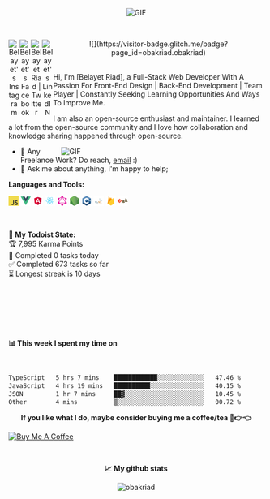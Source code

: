 <p align="center">
  <img alt="GIF" height="275" src="https://raw.githubusercontent.com/obakriad/obakriad/master/assets/gif/hello.gif" />
</p>
<br />
<p align="center">
  <a href="https://www.instagram.com/obakriad/">
    <img align="left" alt="Belayet's Instagram" width="22px" src="https://raw.githubusercontent.com/obakriad/obakriad/master/assets/icons/instagram.svg" />
  </a>
  <a href="https://www.facebook.com/obakriad/">
    <img align="left" alt="Belayet's Facebook" width="22px" src="https://raw.githubusercontent.com/obakriad/obakriad/master/assets/icons/facebook.svg" />
  </a>
  <!-- <a href="https://discord.gg/">
    <img align="left" alt="Belayet's Discord" width="22px" src="https://raw.githubusercontent.com/obakriad/obakriad/master/assets/icons/discord.svg" />
  </a> -->
  <a href="https://twitter.com/obakriad">
    <img align="left" alt="Belayet Riad | Twitter" width="22px" src="https://raw.githubusercontent.com/obakriad/obakriad/master/assets/icons/twitter.svg" />
  </a>
  <a href="https://www.linkedin.com/in/obakriad/">
    <img align="left" alt="Belayet's LinkedIN" width="22px" src="https://raw.githubusercontent.com/obakriad/obakriad/master/assets/icons/linkedin.svg" />
  </a> 
  <span>![](https://visitor-badge.glitch.me/badge?page_id=obakriad.obakriad)</span>
</p>
<br />
Hi, I'm [Belayet Riad], a Full-Stack Web Developer With A Passion For Front-End Design | Back-End Development | Team Player | Constantly Seeking Learning Opportunities And Ways To Improve Me.

I am also an open-source enthusiast and maintainer. I learned a lot from the open-source community and I love how collaboration and knowledge sharing happened through open-source.

<img align="right" alt="GIF" src="https://raw.githubusercontent.com/obakriad/obakriad/master/assets/gif/coding-eating.gif" width="400" />
  
- 💼 Any Freelance Work? Do reach, [email](mailto:obakriadbd@gmail.com) :)
- 💬 Ask me about anything, I'm happy to help;

**Languages and Tools:**  

<code><img height="20" src="https://raw.githubusercontent.com/github/explore/80688e429a7d4ef2fca1e82350fe8e3517d3494d/topics/javascript/javascript.png"></code>
<code><img height="20" src="https://raw.githubusercontent.com/github/explore/80688e429a7d4ef2fca1e82350fe8e3517d3494d/topics/vue/vue.png"></code>
<code><img height="20" src="https://raw.githubusercontent.com/github/explore/80688e429a7d4ef2fca1e82350fe8e3517d3494d/topics/angular/angular.png"></code>
<code><img height="20" src="https://raw.githubusercontent.com/github/explore/80688e429a7d4ef2fca1e82350fe8e3517d3494d/topics/react/react.png"></code>
<code><img height="20" src="https://raw.githubusercontent.com/github/explore/5c058a388828bb5fde0bcafd4bc867b5bb3f26f3/topics/graphql/graphql.png"></code>
<code><img height="20" src="https://raw.githubusercontent.com/github/explore/80688e429a7d4ef2fca1e82350fe8e3517d3494d/topics/nodejs/nodejs.png"></code>
<code><img height="20" src="https://raw.githubusercontent.com/github/explore/80688e429a7d4ef2fca1e82350fe8e3517d3494d/topics/cpp/cpp.png"></code>
<code><img height="20" src="https://raw.githubusercontent.com/github/explore/80688e429a7d4ef2fca1e82350fe8e3517d3494d/topics/mysql/mysql.png"></code>
<code><img height="20" src="https://raw.githubusercontent.com/github/explore/80688e429a7d4ef2fca1e82350fe8e3517d3494d/topics/firebase/firebase.png"></code>
<code><img height="20" src="https://raw.githubusercontent.com/github/explore/80688e429a7d4ef2fca1e82350fe8e3517d3494d/topics/git/git.png"></code>

<br />
<p align="left">
  <strong>🚧 My Todoist State: </strong><br />   
  🏆  7,995 Karma Points  <br />       
  🌸  Completed 0 tasks today  <br />        
  ✅  Completed 673 tasks so far  <br />        
  ⏳  Longest streak is 10 days <br />
</p> 
<br />
<br />
<br />
<br />
<br />

<p align="center">
  
  <strong>📊 This week I spent my time on </strong>
  
  <br />
  
  <!--START_SECTION:waka-->

  ```text
  TypeScript   5 hrs 7 mins    ████████████░░░░░░░░░░░░░   47.46 %
  JavaScript   4 hrs 19 mins   ██████████░░░░░░░░░░░░░░░   40.15 %
  JSON         1 hr 7 mins     ██▓░░░░░░░░░░░░░░░░░░░░░░   10.45 %
  Other        4 mins          ▒░░░░░░░░░░░░░░░░░░░░░░░░   00.72 %
  ```
  <!--END_SECTION:waka-->
</p>

<p align="center">
  <strong>If you like what I do, maybe consider buying me a coffee/tea 🥺👉👈</strong>
  <br />
  
  <a href="https://www.buymeacoffee.com/obakriad" target="_blank"><img alt="Buy Me A Coffee" width="150" src="https://cdn.buymeacoffee.com/buttons/v2/default-red.png"></a>
</p>
<br />

<p align="center"><strong>📈 My github stats</strong></p>
<p align="center"> <img src="https://github-readme-stats.vercel.app/api?username=obakriad&show_icons=true&theme=gotham" alt="obakriad" />




